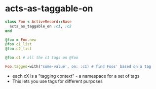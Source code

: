 # acts-as-taggable-on

```ruby
class Foo < ActiveRecord::Base
  acts_as_taggable_on :c1, :c2
end

@foo = Foo.new
@foo.c1_list
@foo.c2_list

@foo.c1 # all the c1 tags on @foo

Foo.tagged-with("some-value', on: :c1) # find Foos' based on a tag
```

- each cX is a "tagging context" - a namespace for a set of tags
- This lets you use tags for different purposes

